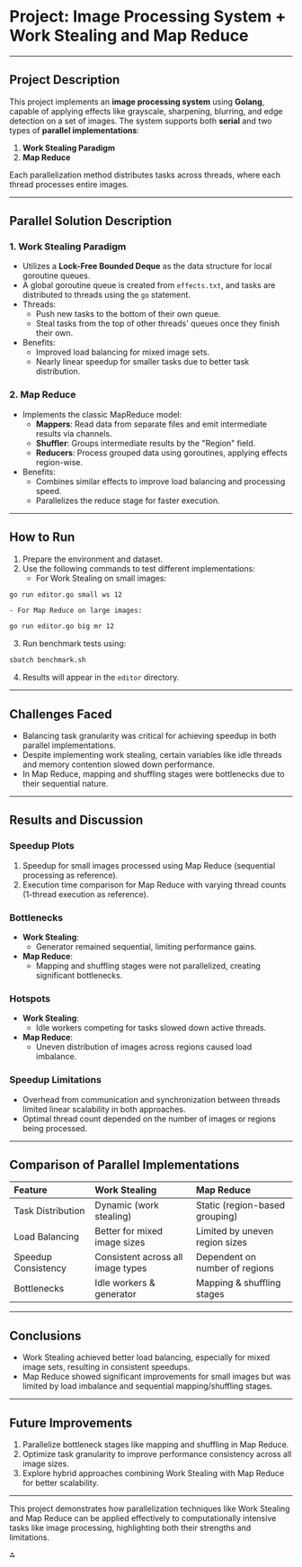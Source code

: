 # Project: Image Processing System + Work Stealing and Map Reduce

---
## **Project Description**

This project implements an **image processing system** using **Golang**, capable of applying effects like grayscale, sharpening, blurring, and edge detection on a set of images. The system supports both **serial** and two types of **parallel implementations**:

1. **Work Stealing Paradigm**
2. **Map Reduce**

Each parallelization method distributes tasks across threads, where each thread processes entire images.

---

## **Parallel Solution Description**

### **1. Work Stealing Paradigm**

- Utilizes a **Lock-Free Bounded Deque** as the data structure for local goroutine queues.
- A global goroutine queue is created from `effects.txt`, and tasks are distributed to threads using the `go` statement.
- Threads:
    - Push new tasks to the bottom of their own queue.
    - Steal tasks from the top of other threads' queues once they finish their own.
- Benefits:
    - Improved load balancing for mixed image sets.
    - Nearly linear speedup for smaller tasks due to better task distribution.


### **2. Map Reduce**

- Implements the classic MapReduce model:
    - **Mappers**: Read data from separate files and emit intermediate results via channels.
    - **Shuffler**: Groups intermediate results by the "Region" field.
    - **Reducers**: Process grouped data using goroutines, applying effects region-wise.
- Benefits:
    - Combines similar effects to improve load balancing and processing speed.
    - Parallelizes the reduce stage for faster execution.

---

## **How to Run**

1. Prepare the environment and dataset.
2. Use the following commands to test different implementations:
    - For Work Stealing on small images:

```bash
go run editor.go small ws 12
```

    - For Map Reduce on large images:

```bash
go run editor.go big mr 12
```

3. Run benchmark tests using:

```bash
sbatch benchmark.sh
```

4. Results will appear in the `editor` directory.

---

## **Challenges Faced**

- Balancing task granularity was critical for achieving speedup in both parallel implementations.
- Despite implementing work stealing, certain variables like idle threads and memory contention slowed down performance.
- In Map Reduce, mapping and shuffling stages were bottlenecks due to their sequential nature.

---

## **Results and Discussion**

### Speedup Plots

1. Speedup for small images processed using Map Reduce (sequential processing as reference).
2. Execution time comparison for Map Reduce with varying thread counts (1-thread execution as reference).

### Bottlenecks

- **Work Stealing**:
    - Generator remained sequential, limiting performance gains.
- **Map Reduce**:
    - Mapping and shuffling stages were not parallelized, creating significant bottlenecks.


### Hotspots

- **Work Stealing**:
    - Idle workers competing for tasks slowed down active threads.
- **Map Reduce**:
    - Uneven distribution of images across regions caused load imbalance.


### Speedup Limitations

- Overhead from communication and synchronization between threads limited linear scalability in both approaches.
- Optimal thread count depended on the number of images or regions being processed.

---

## **Comparison of Parallel Implementations**

| Feature | Work Stealing | Map Reduce |
| :-- | :-- | :-- |
| Task Distribution | Dynamic (work stealing) | Static (region-based grouping) |
| Load Balancing | Better for mixed image sizes | Limited by uneven region sizes |
| Speedup Consistency | Consistent across all image types | Dependent on number of regions |
| Bottlenecks | Idle workers \& generator | Mapping \& shuffling stages |

---

## **Conclusions**

- Work Stealing achieved better load balancing, especially for mixed image sets, resulting in consistent speedups.
- Map Reduce showed significant improvements for small images but was limited by load imbalance and sequential mapping/shuffling stages.

---

## **Future Improvements**

1. Parallelize bottleneck stages like mapping and shuffling in Map Reduce.
2. Optimize task granularity to improve performance consistency across all image sizes.
3. Explore hybrid approaches combining Work Stealing with Map Reduce for better scalability.

---

This project demonstrates how parallelization techniques like Work Stealing and Map Reduce can be applied effectively to computationally intensive tasks like image processing, highlighting both their strengths and limitations.

<div>⁂</div>

[^1]: https://ppl-ai-file-upload.s3.amazonaws.com/web/direct-files/32275748/7191005f-f799-4a0e-95dd-7e4515a79e6e/Project-3-Report-Parallel.pdf

[^2]: https://ppl-ai-file-upload.s3.amazonaws.com/web/direct-files/32275748/7191005f-f799-4a0e-95dd-7e4515a79e6e/Project-3-Report-Parallel.pdf
